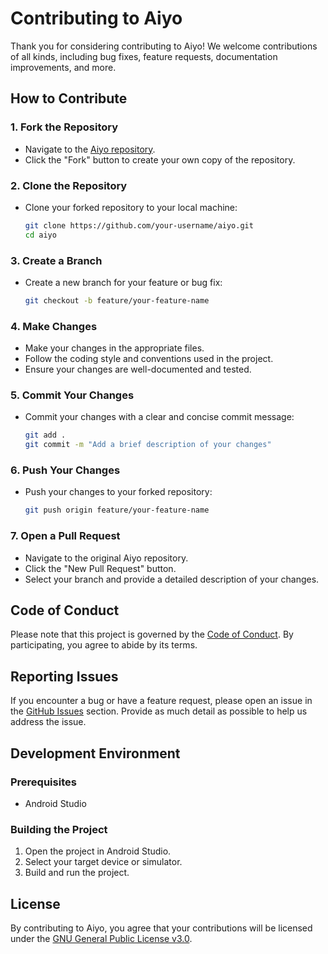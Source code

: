 # Contributing to Aiyo

Thank you for considering contributing to Aiyo! We welcome contributions of all kinds, including bug fixes, feature requests, documentation improvements, and more.

## How to Contribute

### 1. Fork the Repository
- Navigate to the [Aiyo repository](https://github.com/beradeep/aiyo).
- Click the "Fork" button to create your own copy of the repository.

### 2. Clone the Repository
- Clone your forked repository to your local machine:
  ```bash
  git clone https://github.com/your-username/aiyo.git
  cd aiyo
  ```

### 3. Create a Branch
- Create a new branch for your feature or bug fix:
  ```bash
  git checkout -b feature/your-feature-name
  ```

### 4. Make Changes
- Make your changes in the appropriate files.
- Follow the coding style and conventions used in the project.
- Ensure your changes are well-documented and tested.

### 5. Commit Your Changes
- Commit your changes with a clear and concise commit message:
  ```bash
  git add .
  git commit -m "Add a brief description of your changes"
  ```

### 6. Push Your Changes
- Push your changes to your forked repository:
  ```bash
  git push origin feature/your-feature-name
  ```

### 7. Open a Pull Request
- Navigate to the original Aiyo repository.
- Click the "New Pull Request" button.
- Select your branch and provide a detailed description of your changes.

## Code of Conduct

Please note that this project is governed by the [Code of Conduct](CODE_OF_CONDUCT.md). By participating, you agree to abide by its terms.

## Reporting Issues

If you encounter a bug or have a feature request, please open an issue in the [GitHub Issues](https://github.com/cbouvat/saracroche-android/issues) section. Provide as much detail as possible to help us address the issue.

## Development Environment

### Prerequisites
- Android Studio

### Building the Project
1. Open the project in Android Studio.
2. Select your target device or simulator.
3. Build and run the project.

## License

By contributing to Aiyo, you agree that your contributions will be licensed under the [GNU General Public License v3.0](LICENSE).